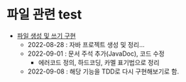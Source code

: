 # 파일 관련 test
- [파일 생성 및 쓰기 구현](https://velog.io/@heyjeong-go/Java-%EB%82%B4-%EB%A7%98%EB%8C%80%EB%A1%9C-%EA%B3%BC%EC%A0%9C-1%ED%83%84)
  + 2022-08-28 : 자바 프로젝트 생성 및 정리...
  + 2022-09-01 : 문서 주석 추가(JavaDoc), 코드 수정
    * 에러코드 정의, 하드코딩, 카멜 표기법으로 정리
  + 2022-09-08 : 해당 기능을 TDD로 다시 구현해보기로 함.